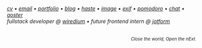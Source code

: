 <h6> 
    <a href="https://bayburt.lu/docs/cv.pdf">cv</a> • <a href="mailto:baris@bayburt.lu">email</a> • <a href="https://bayburt.lu">portfolio</a> • <a href="https://bayburt.lu/blog">blog</a> • <a href="https://haste.bayburt.lu">haste</a> • <a href="https://i.bayburt.lu/">image</a> • <a href="https://exif.bayburt.lu">exif</a> • <a href="https://pom.bayburt.lu">pomodoro</a> • <a href="https://cankaya.chat/">chat</a> • <a href="https://goster.bayburt.lu/">goster</a><br>
    fullstack developer @ <a href="https://github.com/wiredium">wiredium</a> • future frontend intern @ <a href="https://www.jotform.com/">jotform</a>
</h6>
<p align="right"><sub><i>Close the world, Open the nExt.</i></sub></p>
